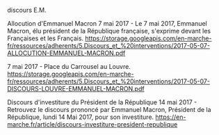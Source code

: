 discours E.M.

Allocution d'Emmanuel Macron
7 mai 2017 - Le 7 mai 2017, Emmanuel Macron, élu président de la République française, s'exprime devant les Françaises et les Français.
https://storage.googleapis.com/en-marche-fr/ressources/adherents/5.Discours_et_%20interventions/2017-05-07-ALLOCUTION-EMMANUEL-MACRON.pdf

7 mai 2017 - Place du Carrousel au Louvre.
https://storage.googleapis.com/en-marche-fr/ressources/adherents/5.Discours_et_%20interventions/2017-05-07-DISCOURS-LOUVRE-EMMANUEL-MACRON.pdf

Discours d'investiture du Président de la République
14 mai 2017 - Retrouvez le discours prononcé par Emmanuel Macron, Président de la République, lundi 14 Mai 2017, pour son investiture.
https://en-marche.fr/article/discours-investiture-president-republique
